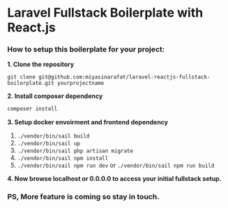 # Laravel Fullstack Boilerplate with React.js

### How to setup this boilerplate for your project:

**1. Clone the repository**
```git
git clone git@github.com:miyasinarafat/laravel-reactjs-fullstack-boilerplate.git yourprojectname
```

**2. Install composer dependency**
```sh
composer install
```

**3. Setup docker envoirment and frontend dependency**
1. `./vendor/bin/sail build`
2. `./vendor/bin/sail up`
3. `./vendor/bin/sail php artisan migrate`
4. `./vendor/bin/sail npm install`
5. `./vendor/bin/sail npm run dev` or `./vendor/bin/sail npm run build`

**4. Now browse localhost or 0.0.0.0 to access your initial fullstack setup.**


### PS, More feature is coming so stay in touch.
